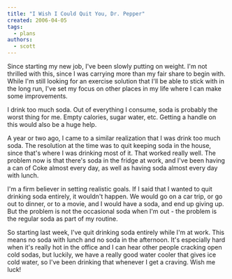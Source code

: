 ```yaml
---
title: "I Wish I Could Quit You, Dr. Pepper"
created: 2006-04-05
tags: 
  - plans
authors: 
  - scott
---
```


Since starting my new job, I've been slowly putting on weight. I'm not thrilled with this, since I was carrying more than my fair share to begin with. While I'm still looking for an exercise solution that I'll be able to stick with in the long run, I've set my focus on other places in my life where I can make some improvements.

I drink too much soda. Out of everything I consume, soda is probably the worst thing for me. Empty calories, sugar water, etc. Getting a handle on this would also be a huge help.

A year or two ago, I came to a similar realization that I was drink too much soda. The resolution at the time was to quit keeping soda in the house, since that's where I was drinking most of it. That worked really well. The problem now is that there's soda in the fridge at work, and I've been having a can of Coke almost every day, as well as having soda almost every day with lunch.

I'm a firm believer in setting realistic goals. If I said that I wanted to quit drinking soda entirely, it wouldn't happen. We would go on a car trip, or go out to dinner, or to a movie, and I would have a soda, and end up giving up. But the problem is not the occasional soda when I'm out - the problem is the regular soda as part of my routine.

So starting last week, I've quit drinking soda entirely while I'm at work. This means no soda with lunch and no soda in the afternoon. It's especially hard when it's really hot in the office and I can hear other people cracking open cold sodas, but luckily, we have a really good water cooler that gives ice cold water, so I've been drinking that whenever I get a craving. Wish me luck!
